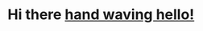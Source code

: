 # Hi there [hand waving hello!](https://user-images.githubusercontent.com/18350557/176309783-0785949b-9127-417c-8b55-ab5a4333674e.gif)

<!--
**joshuagoeke/joshuagoeke** is a ✨ _special_ ✨ repository because its `README.md` (this file) appears on your GitHub profile.

Here are some ideas to get you started:

- 🔭 I’m currently working on ...
- 🌱 I’m currently learning ...
- 👯 I’m looking to collaborate on ...
- 🤔 I’m looking for help with ...
- 💬 Ask me about ...
- 📫 How to reach me: ...
- ⚡ Fun fact: ...
-->
